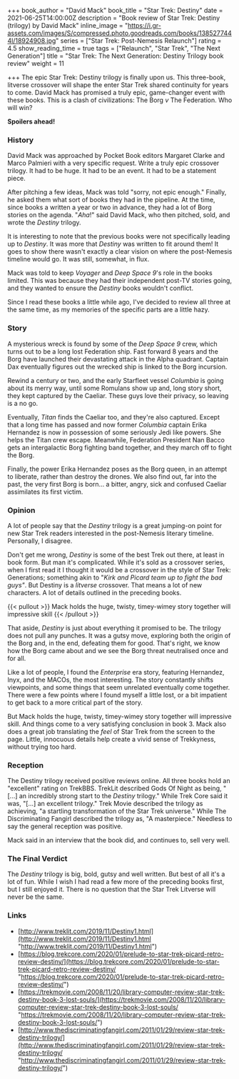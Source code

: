 +++
book_author = "David Mack"
book_title = "Star Trek: Destiny"
date = 2021-06-25T14:00:00Z
description = "Book review of Star Trek: Destiny (trilogy) by David Mack"
inline_image = "https://i.gr-assets.com/images/S/compressed.photo.goodreads.com/books/1385277444l/18924908.jpg"
series = ["Star Trek: Post-Nemesis Relaunch"]
rating = 4.5
show_reading_time = true
tags = ["Relaunch", "Star Trek", "The Next Generation"]
title = "Star Trek: The Next Generation: Destiny Trilogy book review"
weight = 11

+++
The epic Star Trek: Destiny trilogy is finally upon us. This three-book, litverse crossover will shape the enter Star Trek shared continuity for years to come. David Mack has promised a truly epic, game-changer event with these books. This is a clash of civilizations: The Borg _v_ The Federation. Who will win?

**Spoilers ahead!**

<!--more-->

### History

David Mack was approached by Pocket Book editors Margaret Clarke and Marco Palmieri with a very specific request. Write a truly epic crossover trilogy. It had to be huge. It had to be an event. It had to be a statement piece.

After pitching a few ideas, Mack was told "sorry, not epic enough." Finally, he asked them what sort of books they had in the pipeline. At the time, since books a written a year or two in advance, they had a lot of Borg stories on the agenda. "_Aha_!" said David Mack, who then pitched, sold, and wrote the _Destiny_ trilogy.

It is interesting to note that the previous books were not specifically leading up to _Destiny_. It was more that _Destiny_ was written to fit around them! It goes to show there wasn't exactly a clear vision on where the post-Nemesis timeline would go. It was still, somewhat, in flux.

Mack was told to keep _Voyager_ and _Deep Space 9_'s role in the books limited. This was because they had their independent post-TV stories going, and they wanted to ensure the _Destiny_ books wouldn't conflict.

Since I read these books a little while ago, I've decided to review all three at the same time, as my memories of the specific parts are a little hazy.

### Story

A mysterious wreck is found by some of the _Deep Space 9_ crew, which turns out to be a long lost Federation ship. Fast forward 8 years and the Borg have launched their devastating attack in the Alpha quadrant. Captain Dax eventually figures out the wrecked ship is linked to the Borg incursion.

Rewind a century or two, and the early Starfleet vessel _Columbia_ is going about its merry way, until some Romulans show up and, long story short, they kept captured by the Caeliar. These guys love their privacy, so leaving is a no go.

Eventually, _Titan_ finds the Caeliar too, and they're also captured. Except that a long time has passed and now former _Columbia_ captain Erika Hernandez is now in possession of some seriously Jedi like powers. She helps the Titan crew escape. Meanwhile, Federation President Nan Bacco gets an intergalactic Borg fighting band together, and they march off to fight the Borg.

Finally, the power Erika Hernandez poses as the Borg queen, in an attempt to liberate, rather than destroy the drones. We also find out, far into the past, the very first Borg is born... a bitter, angry, sick and confused Caeliar assimilates its first victim.

### Opinion

A lot of people say that the _Destiny_ trilogy is a great jumping-on point for new Star Trek readers interested in the post-Nemesis literary timeline. Personally, I disagree.

Don't get me wrong, _Destiny_ is some of the best Trek out there, at least in book form. But man it's complicated. While it's sold as a crossover series, when I first read it I thought it would be a crossover in the style of Star Trek: Generations; something akin to "_Kirk and Picard team up to fight the bad guys"_. But Destiny is a _litverse_ crossover. That means a lot of new characters. A lot of details outlined in the preceding books.

{{< pullout >}}
Mack holds the huge, twisty, timey-wimey story together will impressive skill
{{< /pullout >}}

That aside, _Destiny_ is just about everything it promised to be. The trilogy does not pull any punches. It was a gutsy move, exploring both the origin of the Borg and, in the end, defeating them for good. That's right, we know how the Borg came about and we see the Borg threat neutralised once and for all.

Like a lot of people, I found the _Enterprise_ era story, featuring Hernandez, Inyx, and the MACOs, the most interesting. The story constantly shifts viewpoints, and some things that seem unrelated eventually come together. There were a few points where I found myself a little lost, or a bit impatient to get back to a more critical part of the story.

But Mack holds the huge, twisty, timey-wimey story together will impressive skill. And things come to a very satisfying conclusion in book 3. Mack also does a great job translating the _feel_ of Star Trek from the screen to the page. Little, innocuous details help create a vivid sense of Trekkyness, without trying too hard.

### Reception

The Destiny trilogy received positive reviews online. All three books hold an "excellent" rating on TrekBBS. TrekLit described Gods Of Night as being, "\[...\] an incredibly strong start to the _Destiny_ trilogy." While Trek Core said it was, "\[...\] an excellent trilogy." Trek Movie described the trilogy as achieving, "a startling transformation of the Star Trek universe." While The Discriminating Fangirl described the trilogy as, "A masterpiece." Needless to say the general reception was positive.

Mack said in an interview that the book did, and continues to, sell very well.

### The Final Verdict

The _Destiny_ trilogy is big, bold, gutsy and well written. But best of all it's a lot of fun. While I wish I had read a few more of the preceding books first, but I still enjoyed it. There is no question that the Star Trek Litverse will never be the same.

### Links

* [http://www.treklit.com/2019/11/Destiny1.html](http://www.treklit.com/2019/11/Destiny1.html "http://www.treklit.com/2019/11/Destiny1.html")
* [https://blog.trekcore.com/2020/01/prelude-to-star-trek-picard-retro-review-destiny/](https://blog.trekcore.com/2020/01/prelude-to-star-trek-picard-retro-review-destiny/ "https://blog.trekcore.com/2020/01/prelude-to-star-trek-picard-retro-review-destiny/")
* [https://trekmovie.com/2008/11/20/library-computer-review-star-trek-destiny-book-3-lost-souls/](https://trekmovie.com/2008/11/20/library-computer-review-star-trek-destiny-book-3-lost-souls/ "https://trekmovie.com/2008/11/20/library-computer-review-star-trek-destiny-book-3-lost-souls/")
* [http://www.thediscriminatingfangirl.com/2011/01/29/review-star-trek-destiny-trilogy/](http://www.thediscriminatingfangirl.com/2011/01/29/review-star-trek-destiny-trilogy/ "http://www.thediscriminatingfangirl.com/2011/01/29/review-star-trek-destiny-trilogy/")